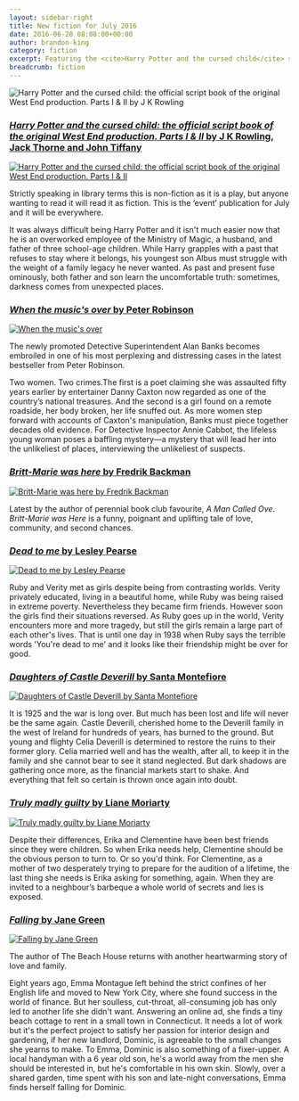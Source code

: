 ```yaml
---
layout: sidebar-right
title: New fiction for July 2016
date: 2016-06-28 08:08:00+00:00
author: brandon-king
category: fiction
excerpt: Featuring the <cite>Harry Potter and the cursed child</cite> script and the latest from <cite>A Man Called Ove</cite> author, Fredrik Backman.
breadcrumb: fiction
---
```

![Harry Potter and the cursed child: the official script book of the original West End production. Parts I & II by J K Rowling](/images/featured/featured-harry-potter-and-the-cursed-child-script-book.jpg)

<section class="cf">

<h3><a href="https://suffolk.spydus.co.uk/cgi-bin/spydus.exe/ENQ/OPAC/BIBENQ/2379494?QRY=CTIBIB%3C%20IRN(66008914)&QRYTEXT=Harry%20Potter%20and%20the%20cursed%20child.%20Parts%20I%20%26%20II"><cite>Harry Potter and the cursed child: the official script book of the original West End production. Parts I & II</cite> by J K Rowling, Jack Thorne and John Tiffany</a></h3>

<a href="https://suffolk.spydus.co.uk/cgi-bin/spydus.exe/ENQ/OPAC/BIBENQ/2379494?QRY=CTIBIB%3C%20IRN(66008914)&QRYTEXT=Harry%20Potter%20and%20the%20cursed%20child.%20Parts%20I%20%26%20II"><img class="{% include /c/img-float-left.html %}" src="/images/article/harry-potter-and-the-cursed-child-script.jpg" alt="Harry Potter and the cursed child: the official script book of the original West End production. Parts I & II" /></a>

<p class="mt0">Strictly speaking in library terms this is non-fiction as it is a play, but anyone wanting to read it will read it as fiction. This is the ‘event’ publication for July and it will be everywhere.</p>

<p>It was always difficult being Harry Potter and it isn't much easier now that he is an overworked employee of the Ministry of Magic, a husband, and father of three school-age children. While Harry grapples with a past that refuses to stay where it belongs, his youngest son Albus must struggle with the weight of a family legacy he never wanted. As past and present fuse ominously, both father and son learn the uncomfortable truth: sometimes, darkness comes from unexpected places. </p>

</section>

<section class="cf">

<h3><a href="https://suffolk.spydus.co.uk/cgi-bin/spydus.exe/ENQ/OPAC/BIBENQ/18402104?QRY=CTIBIB%3C%20IRN(193552)&QRYTEXT=When%20the%20music%27s%20over"><cite>When the music's over</cite> by Peter Robinson</a></h3>

<a href="https://suffolk.spydus.co.uk/cgi-bin/spydus.exe/ENQ/OPAC/BIBENQ/18402104?QRY=CTIBIB%3C%20IRN(193552)&QRYTEXT=When%20the%20music%27s%20over"><img class="{% include /c/img-float-left.html %}" src="/images/article/when-the-musics-over.jpg" alt="When the music's over" /></a>

<p class="mt0">The newly promoted Detective Superintendent Alan Banks becomes embroiled in one of his most perplexing and distressing cases in the latest bestseller from Peter Robinson.</p>

<p>Two women. Two crimes.The first is a poet claiming she was assaulted fifty years earlier by entertainer Danny Caxton now regarded as one of the country’s national treasures. And the second is a girl found on a remote roadside, her body broken, her life snuffed out. As more women step forward with accounts of Caxton's manipulation, Banks must piece together decades old evidence. For Detective Inspector Annie Cabbot, the lifeless young woman poses a baffling mystery—a mystery that will lead her into the unlikeliest of places, interviewing the unlikeliest of suspects.</p>

</section>

<section class="cf">

<h3><a href="https://suffolk.spydus.co.uk/cgi-bin/spydus.exe/ENQ/OPAC/BIBENQ/18402527?QRY=CTIBIB%3C%20IRN(62309055)&QRYTEXT=Britt-Marie%20was%20here"><cite>Britt-Marie was here</cite> by Fredrik Backman</a></h3>

<a href="https://suffolk.spydus.co.uk/cgi-bin/spydus.exe/ENQ/OPAC/BIBENQ/18402527?QRY=CTIBIB%3C%20IRN(62309055)&QRYTEXT=Britt-Marie%20was%20here"><img class="{% include /c/img-float-left.html %}" src="/images/article/britt-marie-was-here.jpg" alt="Britt-Marie was here by Fredrik Backman" /></a>

<p class="mt0">Latest by the author of perennial book club favourite, <cite>A Man Called Ove</cite>. <cite>Britt-Marie was Here</cite> is a funny, poignant and uplifting tale of love, community, and second chances.</p>

</section>

<section class="cf">

<h3><a href="https://suffolk.spydus.co.uk/cgi-bin/spydus.exe/ENQ/OPAC/BIBENQ/18404134?QRY=CTIBIB%3C%20IRN(19965599)&QRYTEXT=Dead%20to%20me"><cite>Dead to me</cite> by Lesley Pearse</a></h3>

<a href="https://suffolk.spydus.co.uk/cgi-bin/spydus.exe/ENQ/OPAC/BIBENQ/18404134?QRY=CTIBIB%3C%20IRN(19965599)&QRYTEXT=Dead%20to%20me"><img class="{% include /c/img-float-left.html %}" src="/images/article/dead-to-me.jpg" alt="Dead to me by Lesley Pearse" /></a>

<p class="mt0">Ruby and Verity met as girls despite being from contrasting worlds. Verity privately educated, living in a beautiful home, while Ruby was being raised in extreme poverty. Nevertheless they became firm friends. However soon the girls find their situations reversed. As Ruby goes up in the world, Verity encounters more and more tragedy, but still the girls remain a large part of each other's lives. That is until one day in 1938 when Ruby says the terrible words 'You're dead to me' and it looks like their friendship might be over for good.</p>

</section>

<section class="cf">

<h3><a href="https://suffolk.spydus.co.uk/cgi-bin/spydus.exe/ENQ/OPAC/BIBENQ/18405519?QRY=CTIBIB%3C%20IRN(62778801)&QRYTEXT=Daughters%20of%20Castle%20Deverill"><cite>Daughters of Castle Deverill</cite> by Santa Montefiore</a></h3>

<a href="https://suffolk.spydus.co.uk/cgi-bin/spydus.exe/ENQ/OPAC/BIBENQ/18405519?QRY=CTIBIB%3C%20IRN(62778801)&QRYTEXT=Daughters%20of%20Castle%20Deverill"><img class="{% include /c/img-float-left.html %}" src="/images/article/daughters-of-castle-deverill.jpg" alt="Daughters of Castle Deverill by Santa Montefiore" /></a>

<p class="mt0">It is 1925 and the war is long over. But much has been lost and life will never be the same again. Castle Deverill, cherished home to the Deverill family in the west of Ireland for hundreds of years, has burned to the ground. But young and flighty Celia Deverill is determined to restore the ruins to their former glory. Celia married well and has the wealth, after all, to keep it in the family and she cannot bear to see it stand neglected. But dark shadows are gathering once more, as the financial markets start to shake. And everything that felt so certain is thrown once again into doubt.</p>

</section>

<section class="cf">

<h3><a href="https://suffolk.spydus.co.uk/cgi-bin/spydus.exe/ENQ/OPAC/BIBENQ/18411795?QRY=CTIBIB%3C%20IRN(62540312)&QRYTEXT=Truly%20madly%20guilty"><cite>Truly madly guilty</cite> by Liane Moriarty</a></h3>

<a href="https://suffolk.spydus.co.uk/cgi-bin/spydus.exe/ENQ/OPAC/BIBENQ/18411795?QRY=CTIBIB%3C%20IRN(62540312)&QRYTEXT=Truly%20madly%20guilty"><img class="{% include /c/img-float-left.html %}" src="/images/article/truly-madly-guilty.jpg" alt="Truly madly guilty by Liane Moriarty" /></a>

<p class="mt0">Despite their differences, Erika and Clementine have been best friends since they were children. So when Erika needs help, Clementine should be the obvious person to turn to. Or so you'd think. For Clementine, as a mother of two desperately trying to prepare for the audition of a lifetime, the last thing she needs is Erika asking for something, again. When they are invited to a neighbour’s barbeque a whole world of secrets and lies is exposed.</p>

</section>

<section class="cf">

<h3><a href="https://suffolk.spydus.co.uk/cgi-bin/spydus.exe/ENQ/OPAC/BIBENQ/18413705?QRY=CTIBIB%3C%20IRN(447597)&QRYTEXT=Falling"><cite>Falling</cite> by Jane Green</a></h3>

<a href="https://suffolk.spydus.co.uk/cgi-bin/spydus.exe/ENQ/OPAC/BIBENQ/18413705?QRY=CTIBIB%3C%20IRN(447597)&QRYTEXT=Falling"><img class="{% include /c/img-float-left.html %}" src="/images/article/falling-jane-green.jpg" alt="Falling by Jane Green" /></a>

<p class="mt0">The author of The Beach House returns with another heartwarming story of love and family.</p>

<p>Eight years ago, Emma Montague left behind the strict confines of her English life and moved to New York City, where she found success in the world of finance. But her soulless, cut-throat, all-consuming job has only led to another life she didn't want. Answering an online ad, she finds a tiny beach cottage to rent in a small town in Connecticut. It needs a lot of work but it's the perfect project to satisfy her passion for interior design and gardening, if her new landlord, Dominic, is agreeable to the small changes she yearns to make. To Emma, Dominic is also something of a fixer-upper. A local handyman with a 6 year old son, he's a world away from the men she should be interested in, but he's comfortable in his own skin. Slowly, over a shared garden, time spent with his son and late-night conversations, Emma finds herself falling for Dominic. </p>

</section>
